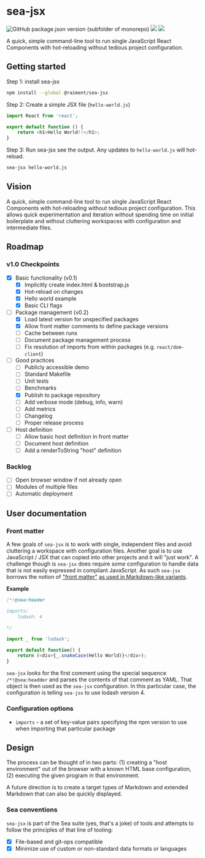# sea-jsx

![GitHub package.json version (subfolder of monorepo)](https://img.shields.io/github/package-json/v/raiment-studios/monorepo?filename=source%2Fprojects%2Fsea%2Fapps%2Fsea-jsx%2Fpackage.json)
![](https://img.shields.io/badge/license-MIT-039)
[![](https://img.shields.io/badge/feedback-welcome!-1a6)](https://github.com/raiment-studios/monorepo/discussions)

A quick, simple command-line tool to run single JavaScript React Components with hot-reloading without tedious project configuration.

## Getting started

Step 1: install sea-jsx

```bash
npm install --global @raiment/sea-jsx
```

Step 2: Create a simple JSX file (`hello-world.js`)

```javascript
import React from 'react';

export default function () {
    return <h1>Hello World!!</h1>;
}
```

Step 3: Run sea-jsx see the output. Any updates to `hello-world.js` will hot-reload.

```bash
sea-jsx hello-world.js
```

## Vision

A quick, simple command-line tool to run single JavaScript React Components with hot-reloading without tedious project configuration. This allows quick experimentation and iteration without spending time on initial boilerplate and without cluttering workspaces with configuration and intermediate files.

## Roadmap

### v1.0 Checkpoints

-   [x] Basic functionality (v0.1)
    -   [x] Implicitly create index.html & bootstrap.js
    -   [x] Hot-reload on changes
    -   [x] Hello world example
    -   [x] Basic CLI flags
-   [ ] Package management (v0.2)
    -   [x] Load latest version for unspecified packages
    -   [x] Allow front matter comments to define package versions
    -   [ ] Cache between runs
    -   [ ] Document package management process
    -   [ ] Fix resolution of imports from within packages (e.g. `react/dom-client`)
-   [ ] Good practices
    -   [ ] Publicly accessible demo
    -   [ ] Standard Makefile
    -   [ ] Unit tests
    -   [ ] Benchmarks
    -   [x] Publish to package repository
    -   [ ] Add verbose mode (debug, info, warn)
    -   [ ] Add metrics
    -   [ ] Changelog
    -   [ ] Proper release process
-   [ ] Host definition
    -   [ ] Allow basic host definition in front matter
    -   [ ] Document host definition
    -   [ ] Add a renderToString "host" definition

### Backlog

-   [ ] Open browser window if not already open
-   [ ] Modules of multiple files
-   [ ] Automatic deployment

## User documentation

### Front matter

A few goals of `sea-jsx` is to work with single, independent files and avoid cluttering a workspace with configuration files. Another goal is to use JavaScript / JSX that can copied into other projects and it will "just work".  A challenge though is `sea-jsx` does require _some_ configuration to handle data that is not easily expressed in compliant JavaScript.  As such `sea-jsx` borrows the notion of ["front matter"](https://www.merriam-webster.com/dictionary/front%20matter) [as used in Markdown-like variants](https://assemble.io/docs/YAML-front-matter.html).

**Example**

```javascript
/*!@sea:header

imports:
    lodash: 4

*/

import _ from 'lodash';

export default function() {
    return (<div>{_.snakeCase(Hello World)}</div>);
}
```

`sea-jsx` looks for the first comment using the special sequence `/*!@sea:headder` and parses the contents of that comment as YAML. That object is then used as the `sea-jsx` configuration.  In this particular case, the configuration is telling `sea-jsx` to use lodash version 4.

### Configuration options

* `imports` - a set of key-value pairs specifying the npm version to use when importing that particular package


## Design

The process can be thought of in two parts: (1) creating a "host environment" out of the browser with a known HTML base configuration, (2) executing the given program in that environment.

A future direction is to create a target types of Markdown and extended Markdown that can also be quickly displayed.

### Sea conventions

`sea-jsx` is part of the Sea suite (yes, that's a joke) of tools and attempts to follow the principles of that line of tooling:

-  [x] File-based and git-ops compatible
-  [x] Minimize use of custom or non-standard data formats or languages
